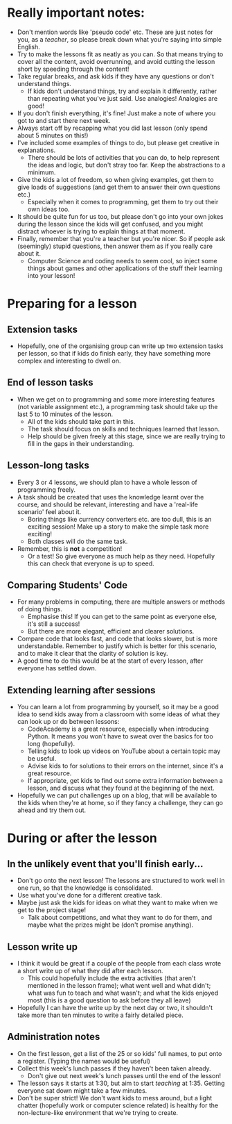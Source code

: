 # Really important notes:
* Don't mention words like 'pseudo code' etc. These are just notes for you, as a *teacher*, so please break down what you're saying into simple English.
* Try to make the lessons fit as neatly as you can. So that means trying to cover all the content, avoid overrunning, and avoid cutting the lesson short by speeding through the content!
* Take regular breaks, and ask kids if they have any questions or don't understand things. 
	* If kids don't understand things, try and explain it differently, rather than repeating what you've just said. Use analogies! Analogies are good!
* If you don't finish everything, it's fine! Just make a note of where you got to and start there next week.
* Always start off by recapping what you did last lesson (only spend about 5 minutes on this!)
* I've included some examples of things to do, but please get creative in explanations. 
	* There should be lots of activities that you can do, to help represent the ideas and logic, but don't stray too far. Keep the abstractions to a minimum. 
* Give the kids a lot of freedom, so when giving examples, get them to give loads of suggestions (and get them to answer their own questions etc.)
	* Especially when it comes to programming, get them to try out their own ideas too. 
* It should be quite fun for us too, but please don't go into your own jokes during the lesson since the kids will get confused, and you might distract whoever is trying to explain things at that moment. 
* Finally, remember that you're a teacher but you're nicer. So if people ask (seemingly) stupid questions, then answer them as if you really care about it. 
	* Computer Science and coding needs to seem cool, so inject some things about games and other applications of the stuff their learning into your lesson!

# Preparing for a lesson
## Extension tasks
* Hopefully, one of the organising group can write up two extension tasks per lesson, so that if kids do finish early, they have something more complex and interesting to dwell on.

## End of lesson tasks
* When we get on to programming and some more interesting features (not variable assignment etc.), a programming task should take up the last 5 to 10 minutes of the lesson. 
	* All of the kids should take part in this.
	* The task should focus on skills and techniques learned that lesson.
	* Help should be given freely at this stage, since we are really trying to fill in the gaps in their understanding.
	
## Lesson-long tasks
* Every 3 or 4 lessons, we should plan to have a whole lesson of programming freely. 
* A task should be created that uses the knowledge learnt over the course, and should be relevant, interesting and have a 'real-life scenario' feel about it.
	* Boring things like currency converters etc. are too dull, this is an exciting session! Make up a story to make the simple task more exciting!
	* Both classes will do the same task.
* Remember, this is **not** a competition!
	* Or a test! So give everyone as much help as they need. Hopefully this can check that everyone is up to speed.
	
## Comparing Students' Code
* For many problems in computing, there are multiple answers or methods of doing things.
	* Emphasise this! If you can get to the same point as everyone else, it's still a success!
	* But there are more elegant, efficient and clearer solutions. 
* Compare code that looks fast, and code that looks slower, but is more understandable. Remember to justify which is better for this scenario, and to make it clear that the clarity of solution is key.
* A good time to do this would be at the start of every lesson, after everyone has settled down. 

## Extending learning after sessions
* You can learn a lot from programming by yourself, so it may be a good idea to send kids away from a classroom with some ideas of what they can look up or do between lessons:
	* CodeAcademy is a great resource, especially when introducing Python. It means you won't have to sweat over the basics for too long (hopefully).
	* Telling kids to look up videos on YouTube about a certain topic may be useful. 
	* Advise kids to for solutions to their errors on the internet, since it's a great resource.
	* If appropriate, get kids to find out some extra information between a lesson, and discuss what they found at the beginning of the next. 
* Hopefully we can put challenges up on a blog, that will be available to the kids when they're at home, so if they fancy a challenge, they can go ahead and try them out. 

# During or after the lesson

## In the unlikely event that you'll finish early...
* Don't go onto the next lesson! The lessons are structured to work well in one run, so that the knowledge is consolidated. 
* Use what you've done for a different creative task.
* Maybe just ask the kids for ideas on what they want to make when we get to the project stage!
	* Talk about competitions, and what they want to do for them, and maybe what the prizes might be (don't promise anything).
	
## Lesson write up
* I think it would be great if a couple of the people from each class wrote a short write up of what they did after each lesson.
	* This could hopefully include the extra activities (that aren't mentioned in the lesson frame); what went well and what didn't; what was fun to teach and what wasn't; and what the kids enjoyed most (this is a good question to ask before they all leave)
* Hopefully I can have the write up by the next day or two, it shouldn't take more than ten minutes to write a fairly detailed piece. 

## Administration notes
* On the first lesson, get a list of the 25 or so kids' full names, to put onto a register. (Typing the names would be useful)
* Collect this week's lunch passes if they haven't been taken already.
	* Don't give out next week's lunch passes until the end of the lesson!
* The lesson says it starts at 1:30, but aim to start *teaching* at 1:35. Getting everyone sat down might take a few minutes. 
* Don't be super strict! We don't want kids to mess around, but a light chatter (hopefully work or computer science related) is healthy for the non-lecture-like environment that we're trying to create. 

